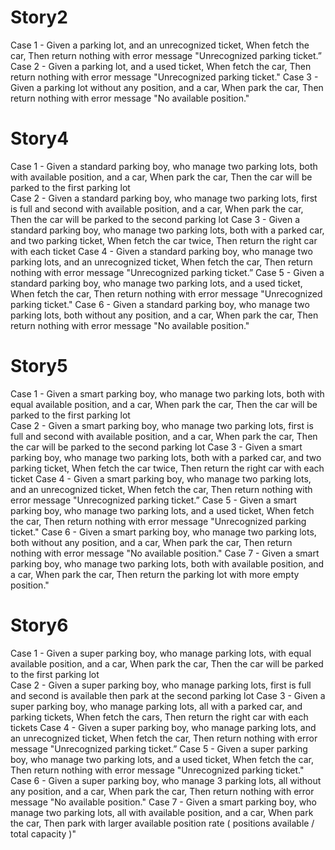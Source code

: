 # Story2
Case 1 - Given a parking lot, and an unrecognized ticket, When fetch the car, Then return nothing with error message "Unrecognized parking ticket.”
Case 2 - Given a parking lot, and a used ticket, When fetch the car, Then return nothing with error message "Unrecognized parking ticket."
Case 3 - Given a parking lot without any position, and a car, When park the car, Then return nothing with error message "No available position."

# Story4
Case 1 - Given a standard parking boy, who manage two parking lots, both with available
position, and a car, When park the car, Then the car will be parked to the first parking lot    
Case 2 - Given a standard parking boy, who manage two parking lots, first is full and second with
available position, and a car, When park the car, Then the car will be parked to the second
parking lot
Case 3 - Given a standard parking boy, who manage two parking lots, both with a parked car, and
two parking ticket, When fetch the car twice, Then return the right car with each ticket
Case 4 - Given a standard parking boy, who manage two parking lots, and an unrecognized ticket,
When fetch the car, Then return nothing with error message "Unrecognized parking ticket.”
Case 5 - Given a standard parking boy, who manage two parking lots, and a used ticket, When
fetch the car, Then return nothing with error message "Unrecognized parking ticket."
Case 6 - Given a standard parking boy, who manage two parking lots, both without any position,
and a car, When park the car, Then return nothing with error message "No available position."


# Story5
Case 1 - Given a smart parking boy, who manage two parking lots, both with equal available
position, and a car, When park the car, Then the car will be parked to the first parking lot    
Case 2 - Given a smart parking boy, who manage two parking lots, first is full and second with
available position, and a car, When park the car, Then the car will be parked to the second
parking lot
Case 3 - Given a smart parking boy, who manage two parking lots, both with a parked car, and
two parking ticket, When fetch the car twice, Then return the right car with each ticket
Case 4 - Given a smart parking boy, who manage two parking lots, and an unrecognized ticket,
When fetch the car, Then return nothing with error message "Unrecognized parking ticket.”
Case 5 - Given a smart parking boy, who manage two parking lots, and a used ticket, When
fetch the car, Then return nothing with error message "Unrecognized parking ticket."
Case 6 - Given a smart parking boy, who manage two parking lots, both without any position,
and a car, When park the car, Then return nothing with error message "No available position."
Case 7 - Given a smart parking boy, who manage two parking lots, both with available position,
and a car, When park the car, Then return the parking lot with more empty position."


# Story6
Case 1 - Given a super parking boy, who manage  parking lots, with equal available
position, and a car, When park the car, Then the car will be parked to the first parking lot    
Case 2 - Given a super parking boy, who manage  parking lots, first is full and second is available then park at the second parking lot
Case 3 - Given a super parking boy, who manage  parking lots, all with a parked car, and
 parking tickets, When fetch the cars, Then return the right car with each tickets
Case 4 - Given a super parking boy, who manage  parking lots, and an unrecognized ticket,
When fetch the car, Then return nothing with error message "Unrecognized parking ticket.”
Case 5 - Given a super parking boy, who manage two parking lots, and a used ticket, When
fetch the car, Then return nothing with error message "Unrecognized parking ticket."
Case 6 - Given a super parking boy, who manage 3 parking lots, all without any position,
and a car, When park the car, Then return nothing with error message "No available position."
Case 7 - Given a smart parking boy, who manage two parking lots, all with available position,
and a car, When park the car, Then park with larger available position rate ( positions available / total capacity )"
